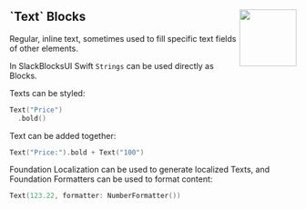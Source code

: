 <h2>`Text` Blocks
  <img src="https://zeezide.com/img/blocksui/SwiftBlocksUIIcon256.png"
       align="right" width="100" height="100" />
</h2>

Regular, inline text, sometimes used to fill specific text fields of other elements.

In SlackBlocksUI Swift `Strings` can be used directly as Blocks.

Texts can be styled:

```swift
Text("Price")
  .bold()
```

Text can be added together:
```swift
Text("Price:").bold + Text("100")
```

Foundation Localization can be used to generate localized Texts,
and Foundation Formatters can be used to format content:

```swift
Text(123.22, formatter: NumberFormatter())
```
